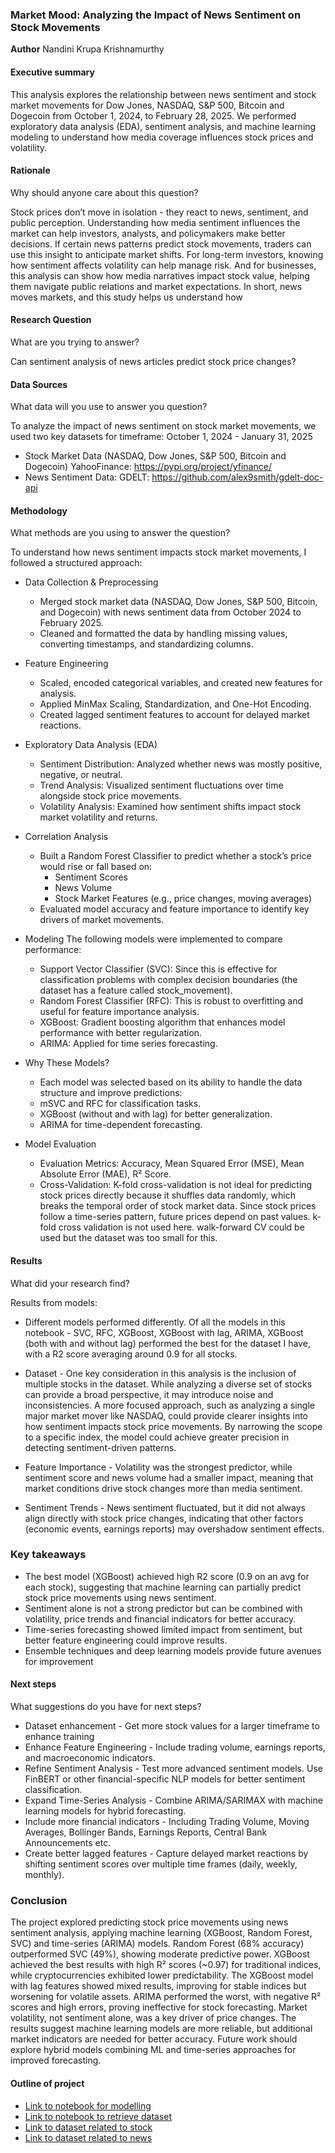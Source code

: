 ### Market Mood: Analyzing the Impact of News Sentiment on Stock Movements

**Author**
Nandini Krupa Krishnamurthy

#### Executive summary
This analysis explores the relationship between news sentiment and stock market movements for Dow Jones, NASDAQ, S&P 500, Bitcoin and Dogecoin from October 1, 2024, to February 28, 2025. We performed exploratory data analysis (EDA), sentiment analysis, and machine learning modeling to understand how media coverage influences stock prices and volatility.

#### Rationale
Why should anyone care about this question?

Stock prices don’t move in isolation - they react to news, sentiment, and public perception. Understanding how media sentiment influences the market can help investors, analysts, and policymakers make better decisions. If certain news patterns predict stock movements, traders can use this insight to anticipate market shifts.
For long-term investors, knowing how sentiment affects volatility can help manage risk. And for businesses, this analysis can show how media narratives impact stock value, helping them navigate public relations and market expectations.
In short, news moves markets, and this study helps us understand how

#### Research Question
What are you trying to answer?

Can sentiment analysis of news articles predict stock price changes?

#### Data Sources
What data will you use to answer you question?

To analyze the impact of news sentiment on stock market movements, we used two key datasets for timeframe: October 1, 2024 - January 31, 2025
- Stock Market Data (NASDAQ, Dow Jones, S&P 500, Bitcoin and Dogecoin) YahooFinance: https://pypi.org/project/yfinance/
- News Sentiment Data: GDELT: https://github.com/alex9smith/gdelt-doc-api

#### Methodology
What methods are you using to answer the question?

To understand how news sentiment impacts stock market movements, I followed a structured approach:
- Data Collection & Preprocessing
  - Merged stock market data (NASDAQ, Dow Jones, S&P 500, Bitcoin, and Dogecoin) with news sentiment data from October 2024 to February 2025.
  - Cleaned and formatted the data by handling missing values, converting timestamps, and standardizing columns.

- Feature Engineering
  - Scaled, encoded categorical variables, and created new features for analysis.
  - Applied MinMax Scaling, Standardization, and One-Hot Encoding.
  - Created lagged sentiment features to account for delayed market reactions.

- Exploratory Data Analysis (EDA)
  - Sentiment Distribution: Analyzed whether news was mostly positive, negative, or neutral.
  - Trend Analysis: Visualized sentiment fluctuations over time alongside stock price movements.
  - Volatility Analysis: Examined how sentiment shifts impact stock market volatility and returns.

- Correlation Analysis
  - Built a Random Forest Classifier to predict whether a stock’s price would rise or fall based on:
    - Sentiment Scores
    - News Volume
    - Stock Market Features (e.g., price changes, moving averages)
  - Evaluated model accuracy and feature importance to identify key drivers of market movements.
  
- Modeling
  The following models were implemented to compare performance:
  - Support Vector Classifier (SVC): Since this is effective for classification problems with complex decision boundaries (the dataset has a feature called stock_movement).
  - Random Forest Classifier (RFC): This is robust to overfitting and useful for feature importance analysis.
  - XGBoost: Gradient boosting algorithm that enhances model performance with better regularization.
  - ARIMA: Applied for time series forecasting.

- Why These Models?
  - Each model was selected based on its ability to handle the data structure and improve predictions:
  - mSVC and RFC for classification tasks.
  - XGBoost (without and with lag) for better generalization.
  - ARIMA for time-dependent forecasting.

- Model Evaluation
  - Evaluation Metrics: Accuracy, Mean Squared Error (MSE), Mean Absolute Error (MAE), R² Score.
  - Cross-Validation: K-fold cross-validation is not ideal for predicting stock prices directly because it shuffles data randomly, which breaks the temporal order of stock market data. Since stock prices follow a time-series pattern, future prices depend on past values. k-fold cross validation is not used here. walk-forward CV could be used but the dataset was too small for this.

#### Results
What did your research find?

Results from models:
- Different models performed differently. Of all the models in this notebook - SVC, RFC, XGBoost, XGBoost with lag, ARIMA, XGBoost (both with and without lag) performed the best for the dataset I have, with a R2 score averaging around 0.9 for all stocks.

- Dataset - One key consideration in this analysis is the inclusion of multiple stocks in the dataset. While analyzing a diverse set of stocks can provide a broad perspective, it may introduce noise and inconsistencies. A more focused approach, such as analyzing a single major market mover like NASDAQ, could provide clearer insights into how sentiment impacts stock price movements. By narrowing the scope to a specific index, the model could achieve greater precision in detecting sentiment-driven patterns.

- Feature Importance - Volatility was the strongest predictor, while sentiment score and news volume had a smaller impact, meaning that market conditions drive stock changes more than media sentiment.

- Sentiment Trends - News sentiment fluctuated, but it did not always align directly with stock price changes, indicating that other factors (economic events, earnings reports) may overshadow sentiment effects.

### Key takeaways

- The best model (XGBoost) achieved high R2 score (0.9 on an avg for each stock), suggesting that machine learning can partially predict stock price movements using news sentiment.
- Sentiment alone is not a strong predictor but can be combined with volatility, price trends and financial indicators for better accuracy.
- Time-series forecasting showed limited impact from sentiment, but better feature engineering could improve results.
- Ensemble techniques and deep learning models provide future avenues for improvement

#### Next steps
What suggestions do you have for next steps?

- Dataset enhancement - Get more stock values for a larger timeframe to enhance training
- Enhance Feature Engineering - Include trading volume, earnings reports, and macroeconomic indicators.
- Refine Sentiment Analysis - Test more advanced sentiment models. Use FinBERT or other financial-specific NLP models for better sentiment classification.
- Expand Time-Series Analysis - Combine ARIMA/SARIMAX with machine learning models for hybrid forecasting.
- Include more financial indicators - Including Trading Volume, Moving Averages, Bollinger Bands, Earnings Reports, Central Bank Announcements etc.
- Create better lagged features - Capture delayed market reactions by shifting sentiment scores over multiple time frames (daily, weekly, monthly).


### Conclusion

The project explored predicting stock price movements using news sentiment analysis, applying machine learning (XGBoost, Random Forest, SVC) and time-series (ARIMA) models. Random Forest (68% accuracy) outperformed SVC (49%), showing moderate predictive power. XGBoost achieved the best results with high R² scores (~0.97) for traditional indices, while cryptocurrencies exhibited lower predictability. The XGBoost model with lag features showed mixed results, improving for stable indices but worsening for volatile assets. ARIMA performed the worst, with negative R² scores and high errors, proving ineffective for stock forecasting. Market volatility, not sentiment alone, was a key driver of price changes. The results suggest machine learning models are more reliable, but additional market indicators are needed for better accuracy. Future work should explore hybrid models combining ML and time-series approaches for improved forecasting.

#### Outline of project

- [Link to notebook for modelling](https://github.com/krupakmurthy/final_capstone/blob/main/capstone.ipynb)
- [Link to notebook to retrieve dataset](https://github.com/krupakmurthy/final_capstone/blob/main/dataset.ipynb)
- [Link to dataset related to stock](https://github.com/krupakmurthy/final_capstone/tree/main/stockdataset)
- [Link to dataset related to news](https://github.com/krupakmurthy/final_capstone/tree/main/newsdataset)